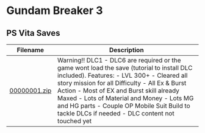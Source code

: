 # Gundam Breaker 3

## PS Vita Saves

| Filename | Description |
|----------|-------------|
| [00000001.zip](00000001.zip) | Warning!! DLC1 - DLC6 are required or the game wont load the save (tutorial to install DLC included).  Features: - LVL 300+ - Cleared all story mission for all Difficulty - All Ex & Burst Action - Most of EX and Burst skill already Maxed - Lots of Material and Money - Lots MG and HG parts - Couple OP Mobile Suit Build to tackle DLCs if needed - DLC content not touched yet  |
